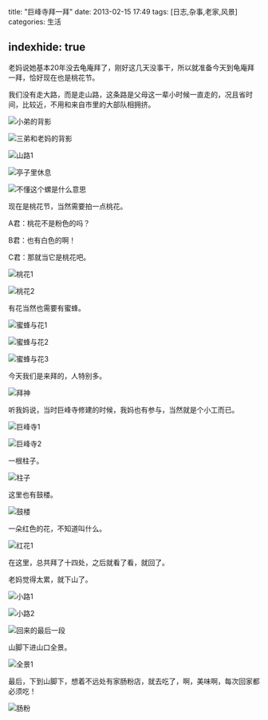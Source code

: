 title:  "巨峰寺拜一拜"
date:  2013-02-15 17:49
tags: [日志,杂事,老家,风景]
categories: 生活

indexhide: true
---
老妈说她基本20年没去龟庵拜了，刚好这几天没事干，所以就准备今天到龟庵拜一拜，恰好现在也是桃花节。

我们没有走大路，而是走山路，这条路是父母这一辈小时候一直走的，况且省时间，比较近，不用和来自市里的大部队相拥挤。

![小弟的背影](http://githubimg.cnhalo.com/20130215_jufengsi/zailushang_1.jpg "小弟的背影")

<!-- more -->

![三弟和老妈的背影](http://githubimg.cnhalo.com/20130215_jufengsi/zailushang_2.jpg "三弟和老妈的背影")

![山路1](http://githubimg.cnhalo.com/20130215_jufengsi/zailushang_3.jpg "山路1")

![亭子里休息](http://githubimg.cnhalo.com/20130215_jufengsi/dabian_1.jpg "亭子里休息")

![不懂这个螺是什么意思](http://githubimg.cnhalo.com/20130215_jufengsi/luo_1.jpg "不懂这个螺是什么意思")

现在是桃花节，当然需要拍一点桃花。

A君：桃花不是粉色的吗？

B君：也有白色的啊！

C君：那就当它是桃花吧。

![桃花1](http://githubimg.cnhalo.com/20130215_jufengsi/taohua_1.jpg "桃花1")

![桃花2](http://githubimg.cnhalo.com/20130215_jufengsi/taohua_2.jpg "桃花2")

有花当然也需要有蜜蜂。

![蜜蜂与花1](http://githubimg.cnhalo.com/20130215_jufengsi/mifeng_1.jpg "蜜蜂与花1")

![蜜蜂与花2](http://githubimg.cnhalo.com/20130215_jufengsi/mifeng_2.jpg "蜜蜂与花2")

![蜜蜂与花3](http://githubimg.cnhalo.com/20130215_jufengsi/mifeng_3.jpg "蜜蜂与花3")

今天我们是来拜的，人特别多。

![拜神](http://githubimg.cnhalo.com/20130215_jufengsi/baifuo_1.jpg "拜神")

听我妈说，当时巨峰寺修建的时候，我妈也有参与，当然就是个小工而已。

![巨峰寺1](http://githubimg.cnhalo.com/20130215_jufengsi/simiao_1.jpg "巨峰寺1")

![巨峰寺2](http://githubimg.cnhalo.com/20130215_jufengsi/simiao_2.jpg "巨峰寺2")

一根柱子。

![柱子](http://githubimg.cnhalo.com/20130215_jufengsi/zhuzi_1.jpg "柱子")

这里也有鼓楼。

![鼓楼](http://githubimg.cnhalo.com/20130215_jufengsi/julou_1.jpg "鼓楼")

一朵红色的花，不知道叫什么。

![红花1](http://githubimg.cnhalo.com/20130215_jufengsi/honghua_1.jpg "红花1")

在这里，总共拜了十四处，之后就看了看，就回了。

老妈觉得太累，就下山了。

![小路1](http://githubimg.cnhalo.com/20130215_jufengsi/xiaolu_1.jpg "小路1")

![小路2](http://githubimg.cnhalo.com/20130215_jufengsi/xiaolu_2.jpg "小路2")

![回来的最后一段](http://githubimg.cnhalo.com/20130215_jufengsi/zailushang_4.jpg "回来的最后一段")

山脚下进山口全景。

![全景1](http://githubimg.cnhalo.com/20130215_jufengsi/xiaolu_3.jpg "全景1")

最后，下到山脚下，想着不远处有家肠粉店，就去吃了，啊，美味啊，每次回家都必须吃！

![肠粉](http://githubimg.cnhalo.com/20130215_jufengsi/changfen_1.jpg "肠粉")
